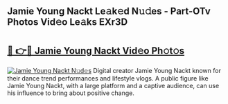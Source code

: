 ## Jamie Young Nackt Le𝚊k𝚎d N𝚞𝚍es - Part-OTv Photos Vid𝚎o Le𝚊ks EXr3D

# <h2><a href="http://fb6eix.evod.top/?m=Jamie+Young+Nackt">🔗 👉🔴 Jamie Young Nackt Vid𝚎o Ph𝚘t𝚘s</a></h2>

[![Jamie Young Nackt N𝚞d𝚎s](https://i.imgur.com/8V9OHl7.gif)](http://fb6eix.evod.top/?m=Jamie+Young+Nackt)
Digital creator Jamie Young Nackt known for their dance trend performances and lifestyle vlogs. A public figure like Jamie Young Nackt, with a large platform and a captive audience, can use his influence to bring about positive change. 
